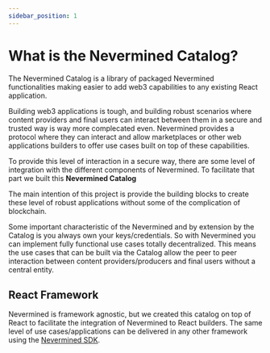 ```yaml
---
sidebar_position: 1
---
```


# What is the Nevermined Catalog?

The Nevermined Catalog is a library of packaged Nevermined functionalities making easier to add web3 capabilities to any existing React application.

Building web3 applications is tough, and building robust scenarios where content providers and final users can interact between them in a secure and trusted way is way more complecated even. Nevermined provides a protocol where they can interact and allow marketplaces or other web applications builders to offer use cases built on top of these capabilities.

To provide this level of interaction in a secure way, there are some level of integration with the different components of Nevermined. To facilitate that part we built this **Nevermined Catalog**

The main intention of this project is provide the building blocks to create these level of robust applications without some of the complication of blockchain.

Some important characteristic of the Nevermined and by extension by the Catalog is you always own your keys/credentials. So with Nevermined you can implement fully functional use cases totally decentralized. This means the use cases that can be built via the Catalog allow the peer to peer interaction between content providers/producers and final users without a central entity.


## React Framework

Nevermined is framework agnostic, but we created this catalog on top of React to facilitate the integration of Nevermined to React builders. The same level of use cases/applications can be delivered in any other framework using the [Nevermined SDK](http://nvm-docs.nevermined.io/docs/architecture/components/sdks/getting-started).
